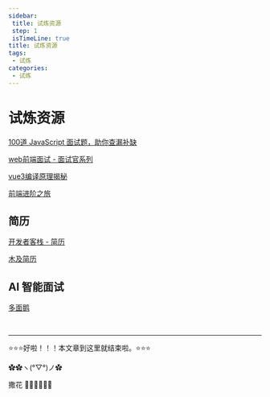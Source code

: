 ```yaml
---
sidebar:
 title: 试炼资源
 step: 1
 isTimeLine: true
title: 试炼资源
tags:
 - 试炼
categories:
 - 试炼
---
```


# 试炼资源
[100道 JavaScript 面试题，助你查漏补缺](https://juejin.cn/post/6992525007716876325)

[web前端面试 - 面试官系列](https://vue3js.cn/interview/es6/var_let_const.html)

[vue3编译原理揭秘](https://vue-compiler.iamouyang.cn/)

[前端进阶之旅](https://interview.poetries.top/)


## 简历
[开发者客栈 - 简历](https://www.developers.pub/resume)

[木及简历](https://www.mujicv.com)

## AI 智能面试
[多面鹅](https://offergoose.cn/)



<br/>
<hr />

⭐️⭐️⭐️好啦！！！本文章到这里就结束啦。⭐️⭐️⭐️

✿✿ヽ(°▽°)ノ✿

撒花 🌸🌸🌸🌸🌸🌸